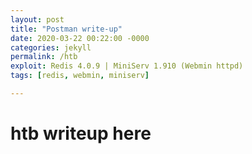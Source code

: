 ```yaml
---
layout: post
title: "Postman write-up"
date: 2020-03-22 00:22:00 -0000
categories: jekyll
permalink: /htb
exploit: Redis 4.0.9 | MiniServ 1.910 (Webmin httpd)
tags: [redis, webmin, miniserv]

---
```


# htb writeup here
